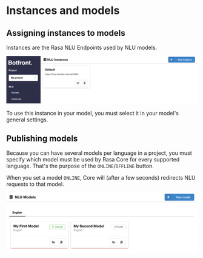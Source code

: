 # Instances and models

## Assigning instances to models

Instances are the Rasa NLU Endpoints used by NLU models.

![](../../images/instances_models_1.png)

To use this instance in your model, you must select it in your model's general settings.

## Publishing models

Because you can have several models per language in a project, you must specify which model must be used by Rasa Core for every supported language. That's the purpose of the `ONLINE`/`OFFLINE` button.

When you set a model `ONLINE`, Core will (after a few seconds) redirects NLU requests to that model. 

![](../../images/instances_models_2.png)